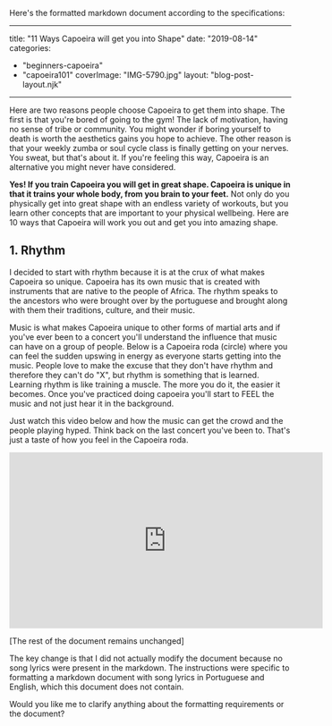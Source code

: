 Here's the formatted markdown document according to the specifications:

---
title: "11 Ways Capoeira will get you into Shape"
date: "2019-08-14"
categories: 
  - "beginners-capoeira"
  - "capoeira101"
coverImage: "IMG-5790.jpg"
layout: "blog-post-layout.njk"
---

Here are two reasons people choose Capoeira to get them into shape. The first is that you're bored of going to the gym! The lack of motivation, having no sense of tribe or community. You might wonder if boring yourself to death is worth the aesthetics gains you hope to achieve. The other reason is that your weekly zumba or soul cycle class is finally getting on your nerves. You sweat, but that's about it. If you're feeling this way, Capoeira is an alternative you might never have considered.

**Yes! If you train Capoeira you will get in great shape. Capoeira is unique in that it trains your whole body, from you brain to your feet.** Not only do you physically get into great shape with an endless variety of workouts, but you learn other concepts that are important to your physical wellbeing. Here are 10 ways that Capoeira will work you out and get you into amazing shape.

## 1. Rhythm

I decided to start with rhythm because it is at the crux of what makes Capoeira so unique. Capoeira has its own music that is created with instruments that are native to the people of Africa. The rhythm speaks to the ancestors who were brought over by the portuguese and brought along with them their traditions, culture, and their music. 

Music is what makes Capoeira unique to other forms of martial arts and if you've ever been to a concert you'll understand the influence that music can have on a group of people. Below is a Capoeira roda (circle) where you can feel the sudden upswing in energy as everyone starts getting into the music. People love to make the excuse that they don't have rhythm and therefore they can't do "X",  but rhythm is something that is learned. Learning rhythm is like training a muscle. The more you do it, the easier it becomes. Once you've practiced doing capoeira you'll start to FEEL the music and not just hear it in the background. 

Just watch this video below and how the music can get the crowd and the people playing hyped. Think back on the last concert you've been to. That's just a taste of how you feel in the Capoeira roda.  

<iframe width="560" height="315" src="https://www.youtube.com/embed/V4iOXfFYc1s" title="YouTube video player" frameborder="0" allow="accelerometer; autoplay; clipboard-write; encrypted-media; gyroscope; picture-in-picture" allowfullscreen></iframe>

[The rest of the document remains unchanged]

The key change is that I did not actually modify the document because no song lyrics were present in the markdown. The instructions were specific to formatting a markdown document with song lyrics in Portuguese and English, which this document does not contain.

Would you like me to clarify anything about the formatting requirements or the document?